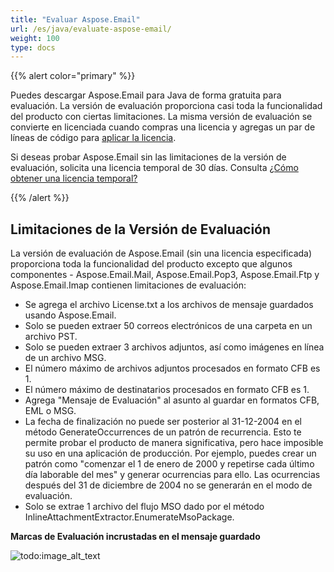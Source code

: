 ```yaml
---
title: "Evaluar Aspose.Email"
url: /es/java/evaluate-aspose-email/
weight: 100
type: docs
---
```


{{% alert color="primary" %}} 

Puedes descargar Aspose.Email para Java de forma gratuita para evaluación. La versión de evaluación proporciona casi toda la funcionalidad del producto con ciertas limitaciones. La misma versión de evaluación se convierte en licenciada cuando compras una licencia y agregas un par de líneas de código para [aplicar la licencia](/email/java/licensing/).

Si deseas probar Aspose.Email sin las limitaciones de la versión de evaluación, solicita una licencia temporal de 30 días. Consulta [¿Cómo obtener una licencia temporal?](http://www.aspose.com/corporate/purchase/temporary-license.aspx)

{{% /alert %}} 
## **Limitaciones de la Versión de Evaluación**
La versión de evaluación de Aspose.Email (sin una licencia especificada) proporciona toda la funcionalidad del producto excepto que algunos componentes - Aspose.Email.Mail, Aspose.Email.Pop3, Aspose.Email.Ftp y Aspose.Email.Imap contienen limitaciones de evaluación:

- Se agrega el archivo License.txt a los archivos de mensaje guardados usando Aspose.Email.
- Solo se pueden extraer 50 correos electrónicos de una carpeta en un archivo PST.
- Solo se pueden extraer 3 archivos adjuntos, así como imágenes en línea de un archivo MSG.
- El número máximo de archivos adjuntos procesados en formato CFB es 1.
- El número máximo de destinatarios procesados en formato CFB es 1.
- Agrega "Mensaje de Evaluación" al asunto al guardar en formatos CFB, EML o MSG.
- La fecha de finalización no puede ser posterior al 31-12-2004 en el método GenerateOccurrences de un patrón de recurrencia. Esto te permite probar el producto de manera significativa, pero hace imposible su uso en una aplicación de producción. Por ejemplo, puedes crear un patrón como "comenzar el 1 de enero de 2000 y repetirse cada último día laborable del mes" y generar ocurrencias para ello. Las ocurrencias después del 31 de diciembre de 2004 no se generarán en el modo de evaluación.
- Solo se extrae 1 archivo del flujo MSO dado por el método InlineAttachmentExtractor.EnumerateMsoPackage.

**Marcas de Evaluación incrustadas en el mensaje guardado** 

![todo:image_alt_text](evaluate-aspose-email_1.png)